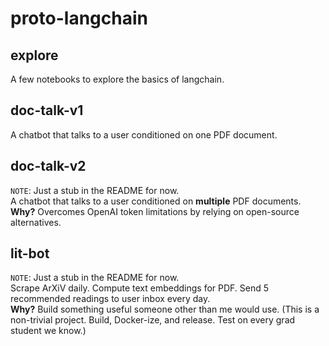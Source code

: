 # proto-langchain

## explore 
A few notebooks to explore the basics of langchain.

## doc-talk-v1
A chatbot that talks to a user conditioned on one PDF document.

## doc-talk-v2
`NOTE`: Just a stub in the README for now.    
A chatbot that talks to a user conditioned on **multiple** PDF documents.    
**Why?** Overcomes OpenAI token limitations by relying on open-source alternatives.

## lit-bot
`NOTE`: Just a stub in the README for now.    
Scrape ArXiV daily. Compute text embeddings for PDF. Send 5 recommended readings to user inbox every day.    
**Why?** Build something useful someone other than me would use.
(This is a non-trivial project. Build, Docker-ize, and release. Test on every grad student we know.)


